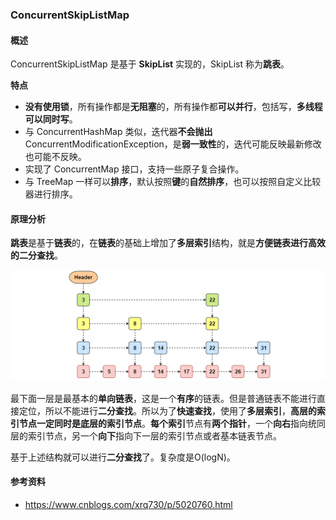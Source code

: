 ### ConcurrentSkipListMap

#### 概述

ConcurrentSkipListMap 是基于 **SkipList** 实现的，SkipList 称为**跳表**。

**特点**

- **没有使用锁**，所有操作都是**无阻塞**的，所有操作都**可以并行**，包括写，**多线程可以同时写**。
- 与 ConcurrentHashMap 类似，迭代器**不会抛出** ConcurrentModificationException，是**弱一致性**的，迭代可能反映最新修改也可能不反映。
- 实现了 ConcurrentMap 接口，支持一些原子复合操作。
- 与 TreeMap 一样可以**排序**，默认按照**键**的**自然排序**，也可以按照自定义比较器进行排序。



#### 原理分析

**跳表**是基于**链表**的，在**链表**的基础上增加了**多层索引**结构，就是**方便链表进行高效的二分查找**。

![1582800147086](assets/1582800147086.png)

最下面一层是最基本的**单向链表**，这是一个**有序**的链表。但是普通链表不能进行直接定位，所以不能进行**二分查找**。所以为了**快速查找**，使用了**多层索引**，**高层的索引节点一定同时是底层的索引节点**。**每个索引**节点有**两个指针**，一个**向右**指向统同层的索引节点，另一个**向下**指向下一层的索引节点或者基本链表节点。

基于上述结构就可以进行**二分查找**了。复杂度是O(logN)。





#### 参考资料

- https://www.cnblogs.com/xrq730/p/5020760.html